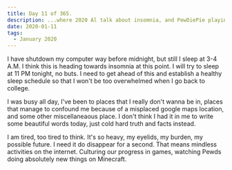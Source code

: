 ```yaml
---
title: Day 11 of 365.
description: ...where 2020 Al talk about insomnia, and PewDiePie playing Minecraft.
date: 2020-01-11
tags:
  - January 2020
---
```


I have shutdown my computer way before midnight, but still I sleep at 3-4 A.M. I think this is heading towards insomnia at this point. I will try to sleep at 11 PM tonight, no buts. I need to get ahead of this and establish a healthy sleep schedule so that I won't be too overwhelmed when I go back to college.

I was busy all day, I've been to places that I really don't wanna be in, places that manage to confound me because of a misplaced google maps location, and some other miscellaneaous place. I don't think I had it in me to write some beautiful words today, just cold hard truth and facts instead.

I am tired, too tired to think. It's so heavy, my eyelids, my burden, my possible future. I need it do disappear for a second. That means mindless activities on the internet. Culturing our progress in games, watching Pewds doing absolutely new things on Minecraft.